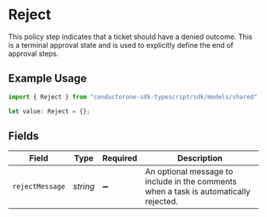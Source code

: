 # Reject

This policy step indicates that a ticket should have a denied outcome. This is a terminal approval state and is used to explicitly define the end of approval steps.

## Example Usage

```typescript
import { Reject } from "conductorone-sdk-typescript/sdk/models/shared";

let value: Reject = {};
```

## Fields

| Field                                                                                 | Type                                                                                  | Required                                                                              | Description                                                                           |
| ------------------------------------------------------------------------------------- | ------------------------------------------------------------------------------------- | ------------------------------------------------------------------------------------- | ------------------------------------------------------------------------------------- |
| `rejectMessage`                                                                       | *string*                                                                              | :heavy_minus_sign:                                                                    | An optional message to include in the comments when a task is automatically rejected. |